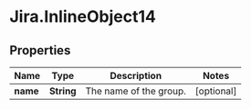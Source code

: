 # Jira.InlineObject14

## Properties

Name | Type | Description | Notes
------------ | ------------- | ------------- | -------------
**name** | **String** | The name of the group. | [optional] 



